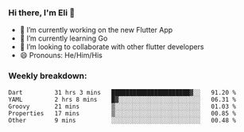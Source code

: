 ### Hi there, I'm Eli 👋
- 🔭 I’m currently working on the new Flutter App
- 🌱 I’m currently learning Go
- 🦄 I’m looking to collaborate with other flutter developers
- 😄 Pronouns: He/Him/His

### Weekly breakdown:
<!--START_SECTION:waka-->

```text
Dart         31 hrs 3 mins   ██████████████████████▓░░   91.20 %
YAML         2 hrs 8 mins    █▓░░░░░░░░░░░░░░░░░░░░░░░   06.31 %
Groovy       21 mins         ▒░░░░░░░░░░░░░░░░░░░░░░░░   01.03 %
Properties   17 mins         ▒░░░░░░░░░░░░░░░░░░░░░░░░   00.85 %
Other        9 mins          ░░░░░░░░░░░░░░░░░░░░░░░░░   00.48 %
```

<!--END_SECTION:waka-->
